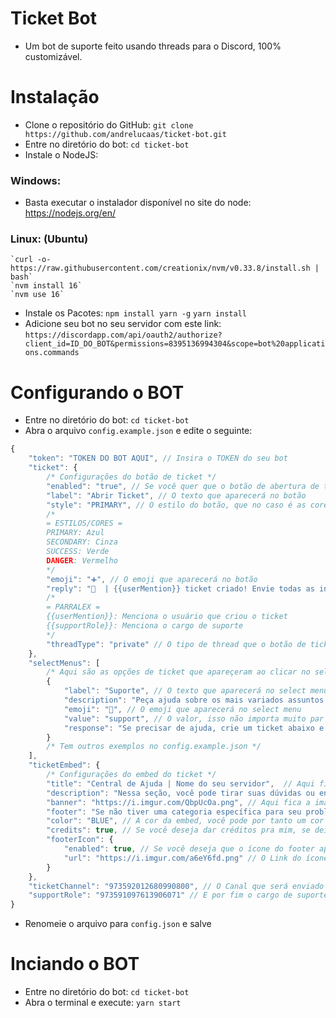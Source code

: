 # Ticket Bot
- Um bot de suporte feito usando threads para o Discord, 100% customizável.
# Instalação
- Clone o repositório do GitHub:
    `git clone https://github.com/andrelucaas/ticket-bot.git`
- Entre no diretório do bot:
    `cd ticket-bot`
- Instale o NodeJS:
### Windows:
- Basta executar o instalador disponível no site do node: https://nodejs.org/en/
### Linux: (Ubuntu)
    `curl -o- https://raw.githubusercontent.com/creationix/nvm/v0.33.8/install.sh | bash`
    `nvm install 16`
    `nvm use 16`
- Instale os Pacotes:
    `npm install yarn -g`
    `yarn install`
- Adicione seu bot no seu servidor com este link:
    `https://discordapp.com/api/oauth2/authorize?client_id=ID_DO_BOT&permissions=8395136994304&scope=bot%20applications.commands`
# Configurando o BOT
- Entre no diretório do bot:
    `cd ticket-bot`
- Abra o arquivo `config.example.json` e edite o seguinte:
```js
{
    "token": "TOKEN DO BOT AQUI", // Insira o TOKEN do seu bot
    "ticket": {
        /* Configurações do botão de ticket */
        "enabled": "true", // Se você quer que o botão de abertura de ticket esteja ativo
        "label": "Abrir Ticket", // O texto que aparecerá no botão
        "style": "PRIMARY", // O estilo do botão, que no caso é as cores, consulte elas abaixo:
        /*
        = ESTILOS/CORES =
        PRIMARY: Azul
        SECONDARY: Cinza
        SUCCESS: Verde
        DANGER: Vermelho
        */
        "emoji": "➕", // O emoji que aparecerá no botão
        "reply": "📩  | {{userMention}} ticket criado! Envie todas as informações possíveis sobre seu caso e aguarde até que um {{supportRole}} responda.\nApós a sua questão ser sanada, você pode usar `/fecharticket` para encerrar o atendimento!", // A mensagem enviada na thread quando criada, você pode usar alguns parralex:
        /*
        = PARRALEX =
        {{userMention}}: Menciona o usuário que criou o ticket
        {{supportRole}}: Menciona o cargo de suporte
        */
        "threadType": "private" // O tipo de thread que o botão de ticket criará, pode ser `private` ou `public`, se seu servidor tiver nível 2 de impulsionamento, fortemente recomendo private.
    },
    "selectMenus": [
        /* Aqui são as opções de ticket que apareçeram ao clicar no select menu do botão de ticket */
        {
            "label": "Suporte", // O texto que aparecerá no select menu
            "description": "Peça ajuda sobre os mais variados assuntos do servidor com nossa equipe.", // A descrição que aparecerá no select menu
            "emoji": "💬", // O emoji que aparecerá no select menu
            "value": "support", // O valor, isso não importa muito par que o ticket funcione, pode por qualquer coisa.
            "response": "Se precisar de ajuda, crie um ticket abaixo e nós iremos te ajudar o mais rápido possível." // A mensagem ephemeral que aparecerá juntamente com o botão de ticket
        }
        /* Tem outros exemplos no config.example.json */
    ],
    "ticketEmbed": {
        /* Configurações do embed do ticket */
        "title": "Central de Ajuda | Nome do seu servidor",  // Aqui fica o título da embed.
        "description": "Nessa seção, você pode tirar suas dúvidas ou entrar em contato diretamente com a nossa equipe do Nome do seu servidor.", // Aqui fica a descrição da embed.
        "banner": "https://i.imgur.com/QbpUcOa.png", // Aqui fica a imagem que aparece na embed, você pode substituir.
        "footer": "Se não tiver uma categoria específica para seu problema, entre em contato com a nossa equipe com a categoria de Suporte.", // Aqui fica a mensagem que será exibida no footer da embed.
        "color": "BLUE", // A cor da embed, você pode por tanto um cor hexadecimal, ou uma cor em inglês.
        "credits": true, // Se você deseja dar créditos pra mim, se deixar ativado agradeço de coração, porém não é obrigado ❤️
        "footerIcon": {
            "enabled": true, // Se você deseja que o ícone do footer apareça, se deixar ativado = true e desativar = false.
            "url": "https://i.imgur.com/a6eY6fd.png" // O Link do ícone do footer
        }
    },
    "ticketChannel": "973592012680990800", // O Canal que será enviado o ticket
    "supportRole": "973591097613906071" // E por fim o cargo de suporte
}
```
- Renomeie o arquivo para `config.json` e salve
# Inciando o BOT
- Entre no diretório do bot:
    `cd ticket-bot`
- Abra o terminal e execute:
    `yarn start`